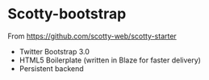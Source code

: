 # Scotty-bootstrap

From https://github.com/scotty-web/scotty-starter

- Twitter Bootstrap 3.0
- HTML5 Boilerplate (written in Blaze for faster delivery)
- Persistent backend
